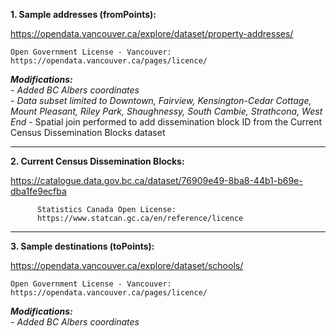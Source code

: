 **1. Sample addresses (fromPoints):**

https://opendata.vancouver.ca/explore/dataset/property-addresses/

    Open Government License - Vancouver:
    https://opendata.vancouver.ca/pages/licence/

***Modifications:**  
    - Added BC Albers coordinates  
    - Data subset limited to Downtown, Fairview, Kensington-Cedar Cottage, Mount Pleasant, Riley Park, Shaughnessy, South Cambie, Strathcona, West End*
    - Spatial join performed to add dissemination block ID from the Current Census Dissemination Blocks dataset

---

**2.  Current Census Dissemination Blocks:**

https://catalogue.data.gov.bc.ca/dataset/76909e49-8ba8-44b1-b69e-dba1fe9ecfba

          Statistics Canada Open License:
          https://www.statcan.gc.ca/en/reference/licence

---

**3. Sample destinations (toPoints):**

https://opendata.vancouver.ca/explore/dataset/schools/

    Open Government License - Vancouver:
    https://opendata.vancouver.ca/pages/licence/

***Modifications:**  
    - Added BC Albers coordinates*
